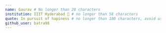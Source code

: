 ```yaml
---
name: Gaurav # No longer than 28 characters
institution: IIIT Hyderabad 🚩 # no longer than 58 characters
quote: In pursuit of hapiness # no longer than 100 characters, avoid using quotes(") to guarantee the format remains the same.
github_user: batra98
---
```

